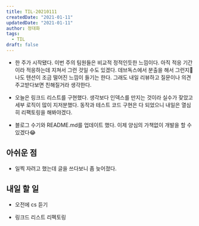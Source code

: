 ```yaml
---
title: TIL-20210111
createdDate: "2021-01-11"
updatedDate: "2021-01-11"
author: 정대화
tags:
  - TIL
draft: false
---
```


- 한 주가 시작됐다. 이번 주의 팀원들은 비교적 정적인듯한 느낌이다. 아직 적응 기간이라 적응하는데 지쳐서 그런 것일 수도 있겠다. 데브독스에서 분출을 해서 그런지🤣 나도 텐션이 조금 떨어진 느낌이 들기는 한다. 그래도 내일 리뷰하고 질문이나 의견 주고받다보면 친해질거라 생각한다. 

- 오늘은 링크드 리스트를 구현했다. 생각보다 인덱스를 만지는 것이라 실수가 잦았고 세부 로직이 많이 지저분했다. 동작과 테스트 코드 구현은 다 되었으니 내일은 열심히 리팩토링을 해봐야겠다.

- 블로그 수기와 README.md를 업데이트 했다. 이제 양심의 가책없이 개발을 할 수 있겠다😂

## 아쉬운 점

- 일찍 자려고 했는데 글을 쓰다보니 좀 늦어졌다.

## 내일 할 일

- 오전에 cs 듣기

- 링크드 리스트 리펙토링